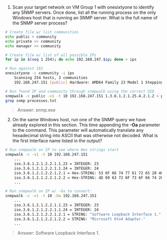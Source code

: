 
1. Scan your target network on VM Group 1 with onesixtyone to identify any SNMP servers. Once done, list all the running process on the only Windows host that is running an SNMP server. What is the full name of the SNMP server process?
```bash
# Create file w/ list communities
echo public > community
echo private >> community
echo manager >> community

# Create file w/ list of all possible IPs
for ip in $(seq 1 254); do echo 192.168.247.$ip; done > ips

# Run against 161
onesixtyone -c community -i ips
	Scanning 254 hosts, 3 communities
	192.168.247.151 [public] Hardware: AMD64 Family 23 Model 1 Stepping 2 AT/AT COMPATIBLE - Software: Windows Version 6.3 (Build 17763 Multiprocessor Free)

# Run found IP and community through snmpwalk using the correct OID
snmpwalk -c public -v1 -t 10 192.168.247.151 1.3.6.1.2.1.25.4.2.1.2 > processes.txt
grep snmp processes.txt
```
> Answer:   snmp.exe


2. On the same Windows host, run one of the SNMP query we have already explored in this section. This time appending the **-Oa** parameter to the command. This parameter will automatically translate any hexadecimal string into ASCII that was otherwise not decoded. What is the first Interface name listed in the output?
```bash
# Run snmpwalk on IP to see where Hex strings start
snmpwalk -c -v1 -t 10 192.168.247.151
	...
	iso.3.6.1.2.1.2.2.1.1.23 = INTEGER: 23
	iso.3.6.1.2.1.2.2.1.1.24 = INTEGER: 24
	iso.3.6.1.2.1.2.2.1.2.1 = Hex-STRING: 53 6F 66 74 77 61 72 65 20 4C 6F 6F 70 62 61 63 6B 20 49 6E 74 65 72 66 61 63 65 20 31 00 
	iso.3.6.1.2.1.2.2.1.2.2 = Hex-STRING: 4D 69 63 72 6F 73 6F 66 74 20 36 74 6F 34 20 41 64 61 70 74 65 72 00
	...

# Run snmpwalk on IP w/ -Oa to convert:
snmpwalk -c -v1 -t 10 -Oa 192.168.247.151
	...
	iso.3.6.1.2.1.2.2.1.1.23 = INTEGER: 23
	iso.3.6.1.2.1.2.2.1.1.24 = INTEGER: 24
	iso.3.6.1.2.1.2.2.1.2.1 = STRING: "Software Loopback Interface 1."
	iso.3.6.1.2.1.2.2.1.2.2 = STRING: "Microsoft 6to4 Adapter."
	...
```
> Answer:   Software Loopback Interface 1.